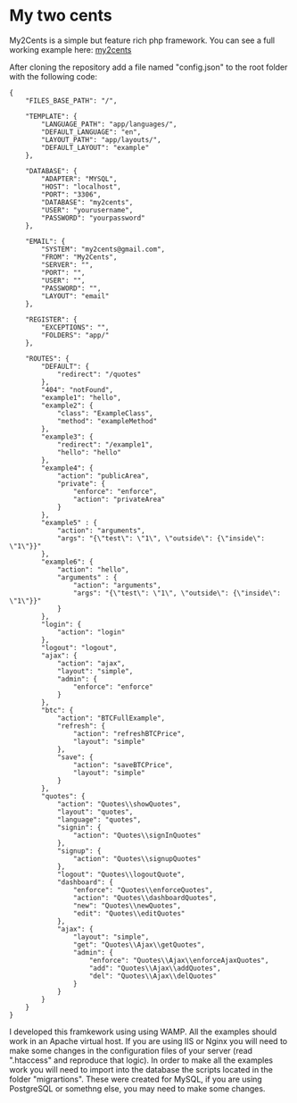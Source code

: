 # My two cents

My2Cents is a simple but feature rich php framework. You can see a full working example here: <a href="https://my2cents.eldiletante.com/">my2cents</a>

After cloning the repository add a file named "config.json" to the root folder with the following code:
```
{
	"FILES_BASE_PATH": "/",
	
	"TEMPLATE": {
		"LANGUAGE_PATH": "app/languages/",
		"DEFAULT_LANGUAGE": "en",
		"LAYOUT_PATH": "app/layouts/",
		"DEFAULT_LAYOUT": "example"
	},
	
	"DATABASE": {
		"ADAPTER": "MYSQL",
		"HOST": "localhost",
		"PORT": "3306",
		"DATABASE": "my2cents",
		"USER": "yourusername",
		"PASSWORD": "yourpassword"
	},
	
	"EMAIL": {
		"SYSTEM": "my2cents@gmail.com",
		"FROM": "My2Cents",
		"SERVER": "",
		"PORT": "",
		"USER": "",
		"PASSWORD": "",
		"LAYOUT": "email"
	},
	
	"REGISTER": {
		"EXCEPTIONS": "",
		"FOLDERS": "app/"
	},
	
	"ROUTES": {
		"DEFAULT": {
			"redirect": "/quotes"
		},
		"404": "notFound",
		"example1": "hello",
		"example2": {
			"class": "ExampleClass",
			"method": "exampleMethod"
		},
		"example3": {
			"redirect": "/example1",
			"hello": "hello" 
		},
		"example4": {
			"action": "publicArea",
			"private": {
				"enforce": "enforce",
				"action": "privateArea"
			}
		},
		"example5" : {
			"action": "arguments",
			"args": "{\"test\": \"1\", \"outside\": {\"inside\": \"1\"}}"
		},
		"example6": {
			"action": "hello",
			"arguments" : {
				"action": "arguments",
				"args": "{\"test\": \"1\", \"outside\": {\"inside\": \"1\"}}"
			}
		},
		"login": {
			"action": "login"
		},
		"logout": "logout",
		"ajax": {
			"action": "ajax",
			"layout": "simple",
			"admin": {
				"enforce": "enforce"
			}
		},
		"btc": {
			"action": "BTCFullExample",
			"refresh": {
				"action": "refreshBTCPrice",
				"layout": "simple"
			},
			"save": { 
				"action": "saveBTCPrice",
				"layout": "simple"
			}
		},
		"quotes": {
			"action": "Quotes\\showQuotes",
			"layout": "quotes",
			"language": "quotes",
			"signin": {
				"action": "Quotes\\signInQuotes"
			},
			"signup": {
				"action": "Quotes\\signupQuotes"
			},
			"logout": "Quotes\\logoutQuote",
			"dashboard": {
				"enforce": "Quotes\\enforceQuotes",
				"action": "Quotes\\dashboardQuotes",
				"new": "Quotes\\newQuotes",
				"edit": "Quotes\\editQuotes"
			},
			"ajax": {
				"layout": "simple",
				"get": "Quotes\\Ajax\\getQuotes",
				"admin": {
					"enforce": "Quotes\\Ajax\\enforceAjaxQuotes",	
					"add": "Quotes\\Ajax\\addQuotes",
					"del": "Quotes\\Ajax\\delQuotes"
				}
			}
		}
	}
}
```

I developed this framkework using using WAMP. All the examples should work in an Apache virtual host. If you are using IIS or Nginx you will need to make some changes in the configuration files of your server (read ".htaccess" and reproduce that logic). In order to make all the examples work you will need to import into the database the scripts located in the folder "migrartions". These were created for MySQL, if you are using PostgreSQL or somethng else, you may need to make some changes.

